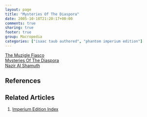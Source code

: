 ```yaml
---
layout: page
title: "Mysteries Of The Diaspora"
date: 2005-10-18T21:20:17+00:00
comments: true
sharing: true
footer: true
group: Macropedia
categories: ["isaac taub authored", "phantom imperium edition"]
---
```


<div class='row'>
	<div class='col-md-4'><a href='/macropedia/muzigle-fiasco'>The Muzigle Fiasco</a></div>
	<div class='col-md-4'><a href='/macropedia/mysteries-of-the-diaspora'>Mysteries Of The Diaspora</a></div>
	<div class='col-md-4'><a href='/macropedia/nazir-al-shamuth'>Nazir Al Shamuth</a></div>
</div>



## References

## Related Articles

1. [Imperium Edition Index](/macropedia/imperium-edition-index)


 
